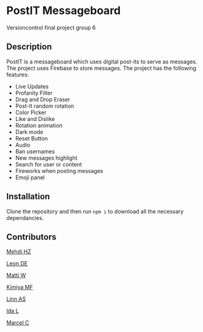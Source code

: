 # PostIT Messageboard
Versioncontrol final project group 6
## Description
PostIT is a messageboard which uses digital post-its to serve as messages. The project uses Firebase to store messages. The project has the following features:
- Live Updates
- Profanity Filter
- Drag and Drop Eraser
- Post-It random rotation
- Color Picker
- Like and Dislike
- Rotation animation
- Dark mode
- Reset Button
- Audio
- Ban usernames
- New messages highlight
- Search for user or content
- Fireworks when posting messages
- Emoji panel

## Installation
Clone the repository and then run `npm i` to download all the necessary dependancies.

## Contributors
[Mehdi HZ](https://github.com/mehdihz2003)

[Leon DE](https://github.com/leondenengelsen) 

[Matti W](https://github.com/mattiwalli) 

[Kimiya MF](https://github.com/Kimiya777)

[Linn AS](https://github.com/munchkin870411)

[Ida L](https://github.com/MetalMuffin)

[Marcel C](https://github.com/Marvelmta)
